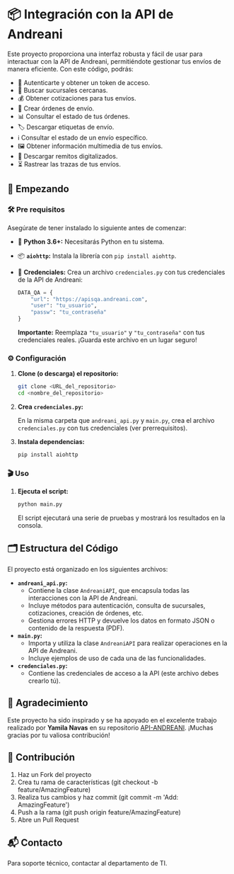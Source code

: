 # 📦 Integración con la API de Andreani

Este proyecto proporciona una interfaz robusta y fácil de usar para interactuar con la API de Andreani, permitiéndote gestionar tus envíos de manera eficiente. Con este código, podrás:

*   🔑 Autenticarte y obtener un token de acceso.
*   📍 Buscar sucursales cercanas.
*   💰 Obtener cotizaciones para tus envíos.
*   🚚 Crear órdenes de envío.
*   📊 Consultar el estado de tus órdenes.
*   🏷️ Descargar etiquetas de envío.
*   ℹ️ Consultar el estado de un envío específico.
*   🖼️ Obtener información multimedia de tus envíos.
*   🧾 Descargar remitos digitalizados.
*   ⏳ Rastrear las trazas de tus envíos.

## 🚀 Empezando

### 🛠️ Pre requisitos

Asegúrate de tener instalado lo siguiente antes de comenzar:

*   🐍 **Python 3.6+:**  Necesitarás Python en tu sistema.
*   📦 **`aiohttp`:** Instala la librería con `pip install aiohttp`.
*   🔑 **Credenciales:** Crea un archivo `credenciales.py` con tus credenciales de la API de Andreani:

    ```python
    DATA_QA = {
        "url": "https://apisqa.andreani.com",
        "user": "tu_usuario",
        "passw": "tu_contraseña"
    }
    ```

    **Importante:** Reemplaza `"tu_usuario"` y `"tu_contraseña"` con tus credenciales reales. ¡Guarda este archivo en un lugar seguro!

### ⚙️ Configuración

1.  **Clone (o descarga) el repositorio:**

    ```bash
    git clone <URL_del_repositorio>
    cd <nombre_del_repositorio>
    ```
2.  **Crea `credenciales.py`:**

    En la misma carpeta que `andreani_api.py` y `main.py`, crea el archivo `credenciales.py` con tus credenciales (ver prerrequisitos).
3.  **Instala dependencias:**

    ```bash
    pip install aiohttp
    ```

### 🎬 Uso

1.  **Ejecuta el script:**

    ```bash
    python main.py
    ```

    El script ejecutará una serie de pruebas y mostrará los resultados en la consola.

## 🗂️ Estructura del Código

El proyecto está organizado en los siguientes archivos:

*   **`andreani_api.py`:**
    *   Contiene la clase `AndreaniAPI`, que encapsula todas las interacciones con la API de Andreani.
    *   Incluye métodos para autenticación, consulta de sucursales, cotizaciones, creación de órdenes, etc.
    *   Gestiona errores HTTP y devuelve los datos en formato JSON o contenido de la respuesta (PDF).
*   **`main.py`:**
    *   Importa y utiliza la clase `AndreaniAPI` para realizar operaciones en la API de Andreani.
    *   Incluye ejemplos de uso de cada una de las funcionalidades.
*   **`credenciales.py`:**
    *   Contiene las credenciales de acceso a la API (este archivo debes crearlo tú).

## 🙏 Agradecimiento

Este proyecto ha sido inspirado y se ha apoyado en el excelente trabajo realizado por **Yamila Navas** en su repositorio [API-ANDREANI](https://github.com/Yamila-Navas/API-ANDREANI). ¡Muchas gracias por tu valiosa contribución!

## 🤝 Contribución
1. Haz un Fork del proyecto
2. Crea tu rama de características (git checkout -b feature/AmazingFeature)
3. Realiza tus cambios y haz commit (git commit -m 'Add: AmazingFeature')
4. Push a la rama (git push origin feature/AmazingFeature)
5. Abre un Pull Request

## 📬 Contacto
Para soporte técnico, contactar al departamento de TI.
